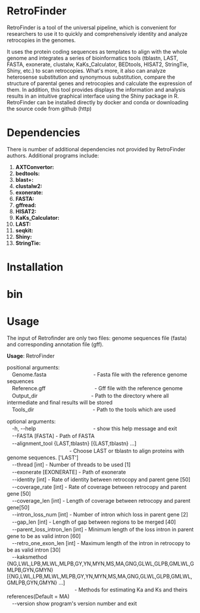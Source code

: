 # RetroFinder
RetroFinder is a tool of the universal pipeline, which is convenient for researchers to use it to quickly and comprehensively identity and analyze retrocopies in the genomes.

It uses the protein coding sequences as templates to align with the whole genome and integrates a series of bioinformatics tools (tblastn, LAST, FASTA, exonerate, clustalw, KaKs_Calculator, BEDtools, HISAT2, StringTie, Shiny, etc.) to scan retrocopies. What's more, it also can analyze heterosense substitution and synonymous substitution, compare the structure of parental genes and retrocopies and calculate the expression of them. In addition, this tool provides displays the information and analysis results in an intuitive graphical interface using the Shiny package in R. RetroFinder can be installed directly by docker and conda or downloading the source code from github (http)

# Dependencies
There is number of additional dependencies not provided by RetroFinder authors. Additional programs include:

1. **AXTConvertor:**
2. **bedtools:**
3. **blast+:**
4. **clustalw2:**
5. **exonerate:**
6. **FASTA:**
7. **gffread:**
8. **HISAT2:**
9. **KaKs_Calculator:**
10. **LAST:**
11. **seqkit:**
12. **Shiny:**
13. **StringTie:**

# Installation

# bin

# Usage
The input of Retrofinder are only two files: genome sequences file (fasta) and corresponding annotation file (gff).

**Usage**: RetroFinder  
<p>positional arguments:
  <br>
　Genome.fasta　　　　　　　　　- Fasta file with the reference genome sequences
  <br>
　Reference.gff　　　　　　　　&nbsp;&nbsp;&nbsp;&nbsp;&nbsp;- Gff file with the reference genome
  <br>
　Output_dir　　　　　　　　　　&nbsp;- Path to the directory where all intermediate and final results will be stored
  <br>
　Tools_dir　　　　　　　　　　 　- Path to the tools which are used</p>

<p>optional arguments:
  <br>
　-h, --help　　　　　　　　　　　- show this help message and exit
  <br>
　--FASTA [FASTA]       - Path of FASTA
  <br>
　--alignment_tool {LAST,tblastn} [{LAST,tblastn} ...]
  <br>
  　　　　　　　　　　　　- Choose LAST or tblastn to align proteins with genome sequences. ['LAST']
  <br>
　--thread [int]        - Number of threads to be used [1]
  <br>
　--exonerate [EXONERATE] - Path of exonerate
  <br>
　--identity [int]      - Rate of identity between retrocopy and parent gene [50]
  <br>
　--coverage_rate [int] - Rate of coverage between retrocopy and parent gene [50]
  <br>
　--coverage_len [int]  - Length of coverage between retrocopy and parent gene[50]
  <br>
　--intron_loss_num [int] - Number of intron which loss in parent gene [2]
  <br>
　--gap_len [int]       - Length of gap between regions to be merged [40]
  <br>
　--parent_loss_intron_len [int] - Minimum length of the loss intron in parent gene to be as valid intron [60]
  <br>
　--retro_one_exon_len [int] - Maximum length of the intron in retrocopy to be as valid intron [30]
  <br>
　--kaksmethod {NG,LWL,LPB,MLWL,MLPB,GY,YN,MYN,MS,MA,GNG,GLWL,GLPB,GMLWL,GMLPB,GYN,GMYN} [{NG,LWL,LPB,MLWL,MLPB,GY,YN,MYN,MS,MA,GNG,GLWL,GLPB,GMLWL,GMLPB,GYN,GMYN} ...]
  <br>
　　　　　　　　　　　　　- Methods for estimating Ka and Ks and theirs references(Default = MA)
  <br>
　--version             show program's version number and exit
  </p>
